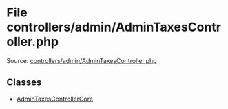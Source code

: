 File controllers/admin/AdminTaxesController.php
=========
Source: [controllers/admin/AdminTaxesController.php](https://github.com/PrestaShop/PrestaShop/blob/1.6.1.1/controllers/admin/AdminTaxesController.php)


Classes
-------

* [AdminTaxesControllerCore](class.AdminTaxesControllerCore)

